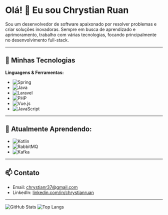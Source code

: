 # Olá! 👋 Eu sou Chrystian Ruan

Sou um desenvolvedor de software apaixonado por resolver problemas e criar soluções inovadoras. Sempre em busca de aprendizado e aprimoramento, trabalho com várias tecnologias, focando principalmente no desenvolvimento full-stack.

---

## 🚀 Minhas Tecnologias

**Linguagens & Ferramentas:**
- ![Spring](https://img.shields.io/badge/SpringBoot-6DB33F?style=for-the-badge&logo=spring&logoColor=white)
- ![Java](https://img.shields.io/badge/Java-007396?style=for-the-badge&logo=java&logoColor=white)
- ![Laravel](https://img.shields.io/badge/Laravel-FF2D20?style=for-the-badge&logo=laravel&logoColor=white)
- ![PHP](https://img.shields.io/badge/PHP-777BB4?style=for-the-badge&logo=php&logoColor=white)
- ![Vue.js](https://img.shields.io/badge/Vue.js-4FC08D?style=for-the-badge&logo=vue.js&logoColor=white)
- ![JavaScript](https://img.shields.io/badge/JavaScript-F7DF1E?style=for-the-badge&logo=javascript&logoColor=black)

---

## 🌱 Atualmente Aprendendo:
- ![Kotlin](https://img.shields.io/badge/Kotlin-0095D5?style=for-the-badge&logo=kotlin&logoColor=white)
- ![RabbitMQ](https://img.shields.io/badge/RabbitMQ-FF6600?style=for-the-badge&logo=rabbitmq&logoColor=white)
- ![Kafka](https://img.shields.io/badge/Kafka-231F20?style=for-the-badge&logo=apache-kafka&logoColor=white)

---

## 📫 Contato

- Email: [chrystianr37@gmail.com](mailto:chrystianr37@gmail.com)
- LinkedIn: [linkedin.com/in/chrystianruan](https://linkedin.com/in/chrystianruan)

---

![GitHub Stats](https://github-readme-stats.vercel.app/api?username=chrystianruan&show_icons=true&theme=radical)
![Top Langs](https://github-readme-stats.vercel.app/api/top-langs/?username=chrystianruan&layout=compact&theme=radical)
